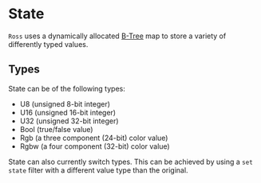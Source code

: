 # State
`Ross` uses a dynamically allocated [B-Tree](https://en.wikipedia.org/wiki/B-tree) map to store a variety of differently typed values.

## Types
State can be of the following types:
- U8 (unsigned 8-bit integer)
- U16 (unsigned 16-bit integer)
- U32 (unsigned 32-bit integer)
- Bool (true/false value)
- Rgb (a three component (24-bit) color value)
- Rgbw (a four component (32-bit) color value)

State can also currently switch types. This can be achieved by using a `set state` filter with a different value type than the original.
